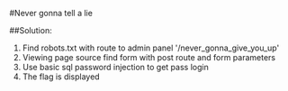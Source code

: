 #Never gonna tell a lie

##Solution:

1) Find robots.txt with route to admin panel '/never_gonna_give_you_up'
2) Viewing page source find form with post route and form parameters
3) Use basic sql password injection to get pass login 
4) The flag is displayed
